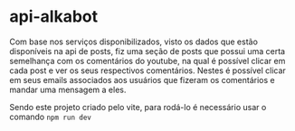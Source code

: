 # api-alkabot

Com base nos serviços disponibilizados, visto os dados que estão disponíveis na api de posts,
fiz uma seção de posts que possui uma certa semelhança com os comentários do youtube, na qual é possível clicar em cada post e ver os seus respectivos comentários.
Nestes é possível clicar em seus emails associados aos usuários que fizeram os comentários e mandar uma mensagem a eles.

Sendo este projeto criado pelo vite, para rodá-lo é necessário usar o comando ```npm run dev```
